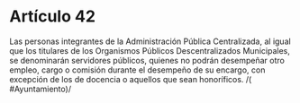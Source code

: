 # Artículo 42

Las personas integrantes de la Administración Pública Centralizada, al igual que los titulares de los Organismos Públicos Descentralizados Municipales, se denominarán servidores públicos, quienes no podrán desempeñar otro empleo, cargo o comisión durante el desempeño de su encargo, con excepción de los de docencia o aquellos que sean honoríficos. /( #Ayuntamiento)/
